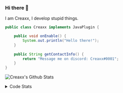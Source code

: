 ### Hi there 👋

I am Creaxx, I develop stupid things. 

```java
public class Creaxx implements JavaPlugin {

    public void onEnable() {
        System.out.println("Hello there!");
    }
    
    public String getContactInfo() {
        return "Message me on discord: Creaxx#0001";
    }
}
```

![Creaxx's Github Stats](https://github-readme-stats.vercel.app/api?username=CreaxxOG&show_icons=true&theme=dark&count_private=true)

<details>
  <summary>Code Stats</summary>

<!--START_SECTION:waka-->
![Code Time](http://img.shields.io/badge/Code%20Time-1%2C078%20hrs%2021%20mins-blue)

![Lines of code](https://img.shields.io/badge/From%20Hello%20World%20I%27ve%20Written-166%20lines%20of%20code-blue)

**🐱 My GitHub Data** 

> 🏆 104 Contributions in the Year 2023
 > 
> 📦 66.2 kB Used in GitHub's Storage 
 > 
> 🚫 Not Opted to Hire
 > 
> 📜 4 Public Repositories 
 > 
> 🔑 2 Private Repositories  
 > 
**I'm an Early 🐤** 

```text
🌞 Morning    52 commits     █░░░░░░░░░░░░░░░░░░░░░░░░   6.0% 
🌆 Daytime    458 commits    █████████████░░░░░░░░░░░░   52.83% 
🌃 Evening    338 commits    █████████░░░░░░░░░░░░░░░░   38.99% 
🌙 Night      19 commits     ░░░░░░░░░░░░░░░░░░░░░░░░░   2.19%

```
📅 **I'm Most Productive on Saturday** 

```text
Monday       78 commits     ██░░░░░░░░░░░░░░░░░░░░░░░   9.0% 
Tuesday      102 commits    ███░░░░░░░░░░░░░░░░░░░░░░   11.76% 
Wednesday    85 commits     ██░░░░░░░░░░░░░░░░░░░░░░░   9.8% 
Thursday     129 commits    ███░░░░░░░░░░░░░░░░░░░░░░   14.88% 
Friday       118 commits    ███░░░░░░░░░░░░░░░░░░░░░░   13.61% 
Saturday     241 commits    ███████░░░░░░░░░░░░░░░░░░   27.8% 
Sunday       114 commits    ███░░░░░░░░░░░░░░░░░░░░░░   13.15%

```


📊 **This Week I Spent My Time On** 

```text
💬 Programming Languages: 
Java                     22 hrs 52 mins      ██████████████████████░░░   90.05% 
Kotlin                   1 hr 4 mins         █░░░░░░░░░░░░░░░░░░░░░░░░   4.21% 
YAML                     47 mins             ░░░░░░░░░░░░░░░░░░░░░░░░░   3.12% 
XML                      24 mins             ░░░░░░░░░░░░░░░░░░░░░░░░░   1.6% 
IDEA_MODULE              4 mins              ░░░░░░░░░░░░░░░░░░░░░░░░░   0.27%

🔥 Editors: 
IntelliJ                 25 hrs 23 mins      █████████████████████████   100.0%

```

**I Mostly Code in Java** 

```text
Java                     13 repos            ████████████████░░░░░░░░░   65.0% 
Kotlin                   6 repos             ███████░░░░░░░░░░░░░░░░░░   30.0% 
EJS                      1 repo              █░░░░░░░░░░░░░░░░░░░░░░░░   5.0%

```



 Last Updated on 07/01/2023 06:23:54 UTC
<!--END_SECTION:waka-->
</details>
